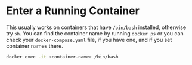 # Enter a Running Container

This usually works on containers that have `/bin/bash` installed, otherwise try
`sh`. You can find the container name by running `docker ps` or you can check
your `docker-compose.yaml` file, if you have one, and if you set container
names there.

```bash
docker exec -it <container-name> /bin/bash
```